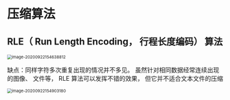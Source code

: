 # 压缩算法

## RLE（ Run Length Encoding， 行程长度编码） 算法  

<img src="C:\Users\mhp\AppData\Roaming\Typora\typora-user-images\image-20200922154638812.png" alt="image-20200922154638812" style="zoom:67%;" />

缺点：同样字符多次重复出现的情况并不多见。 虽然针对相同数据经常连续出现的图像、 文件等， RLE 算法可以发挥不错的效果， 但它并不适合文本文件的压缩  

<img src="C:\Users\mhp\AppData\Roaming\Typora\typora-user-images\image-20200922154903180.png" alt="image-20200922154903180" style="zoom:67%;" />